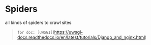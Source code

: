 # Spiders
all kinds of spiders to crawl sites


> `for doc: [uWSGI]`(https://uwsgi-docs.readthedocs.io/en/latest/tutorials/Django_and_nginx.html)
